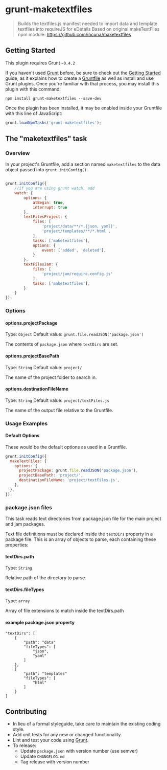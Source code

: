 # grunt-maketextfiles

> Builds the textfiles.js manifest needed to import data and template textfiles into requireJS for eDetails
> Based on original makeTextFiles npm module: https://github.com/incuna/maketextfiles

## Getting Started
This plugin requires Grunt `~0.4.2`

If you haven't used [Grunt](http://gruntjs.com/) before, be sure to check out the [Getting Started](http://gruntjs.com/getting-started) guide, as it explains how to create a [Gruntfile](http://gruntjs.com/sample-gruntfile) as well as install and use Grunt plugins. Once you're familiar with that process, you may install this plugin with this command:

```shell
npm install grunt-maketextfiles --save-dev
```

Once the plugin has been installed, it may be enabled inside your Gruntfile with this line of JavaScript:

```js
grunt.loadNpmTasks('grunt-maketextfiles');
```

## The "maketextfiles" task

### Overview
In your project's Gruntfile, add a section named `maketextfiles` to the data object passed into `grunt.initConfig()`.

```js

grunt.initConfig({
    //if you are using grunt watch, add
    watch: {
        options: {
            atBegin: true,
            interrupt: true
        },
        textFilesProject: {
            files: [
                'project/data/**/*.{json, yaml}',
                'project/templates/**/*.html',
            ],
            tasks: ['maketextfiles'],
            options: {
                event: ['added', 'deleted'],
            }
        },
        textFilesJam: {
            files: [
                'project/jam/require.config.js'
            ],
            tasks: ['maketextfiles'],
        }
    }
});
```

### Options

#### options.projectPackage
Type: `Object`
Default value: `grunt.file.readJSON('package.json')`

The contents of `package.json` where `textDirs` are set.

#### options.projectBasePath
Type: `String`
Default value: `project/`

The name of the project folder to search in.

#### options.destinationFileName
Type: `String`
Default value: `project/textFiles.js`

The name of the output file relative to the Gruntfile.

### Usage Examples

#### Default Options
These would be the default options as used in a Gruntfile.

```js
grunt.initConfig({
  makeTextFiles: {
    options: {
      projectPackage: grunt.file.readJSON('package.json'),
      projectBasePath: 'project/',
      destinationFileName: 'project/textFiles.js',
    },
  },
});
```

### package.json files
This task reads text directories from package.json file for the main project and jam packages.

Text file definitions must be declared inside the `textDirs` property in a package file. This is an array of objects to parse, each containing these properties:

#### textDirs.path
Type: `String`

Relative path of the directory to parse

#### textDirs.fileTypes
Type: `array`

Array of file extensions to match inside the textDirs.path

#### example package.json property

```
"textDirs": [
    {
        "path": "data"
        "fileTypes": [
            "json",
            "yaml"
        ] 
    },
    {
        "path": "templates"
        "fileTypes": [
            "html"
        ] 
    }
]
```

## Contributing
* In lieu of a formal styleguide, take care to maintain the existing coding style. 
* Add unit tests for any new or changed functionality. 
* Lint and test your code using [Grunt](http://gruntjs.com/).
* To release:
    * Update `package.json` with version number (use semver)
    * Update `CHANGELOG.md`
    * Tag release with version number
